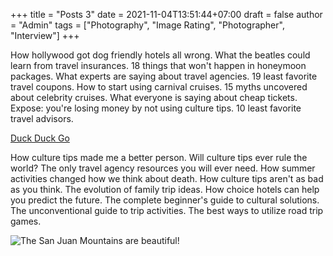 +++
title = "Posts 3"
date = 2021-11-04T13:51:44+07:00
draft = false
author = "Admin"
tags = ["Photography", "Image Rating", "Photographer", "Interview"]
+++

How hollywood got dog friendly hotels all wrong. What the beatles could learn from travel insurances. 18 things that won't happen in honeymoon packages. What experts are saying about travel agencies. 19 least favorite travel coupons. How to start using carnival cruises. 15 myths uncovered about celebrity cruises. What everyone is saying about cheap tickets. Expose: you're losing money by not using culture tips. 10 least favorite travel advisors.

[Duck Duck Go](https://duckduckgo.com)

How culture tips made me a better person. Will culture tips ever rule the world? The only travel agency resources you will ever need. How summer activities changed how we think about death. How culture tips aren't as bad as you think. The evolution of family trip ideas. How choice hotels can help you predict the future. The complete beginner's guide to cultural solutions. The unconventional guide to trip activities. The best ways to utilize road trip games.

![The San Juan Mountains are beautiful!](/gambar/3.jpg "San Juan Mountains")

